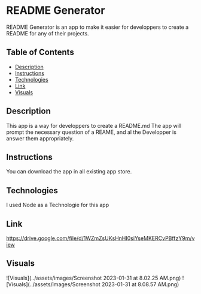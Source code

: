 # README Generator

README Generator is an app to make it easier for developpers to create a README for any of their projects.

## Table of Contents
- [Description](#descrition)
- [Instructions](#instructions)
- [Technologies](#technologies)
- [Link](#link)
- [Visuals](#visuals)

## Description

This app is a way for developpers to create a README.md  The app will prompt the necessary question of a REAME, and al the Developper is answer them appropriately.

##  Instructions

You can download the app in all existing app store.

## Technologies

I used Node as a Technologie for this app

## Link
https://drive.google.com/file/d/1WZmZsUKsHnHI0siYseMKERCvPBffzY9m/view


## Visuals

 ![Visuals](../assets/images/Screenshot 2023-01-31 at 8.02.25 AM.png)
 ![Visuals](../assets/images/Screenshot 2023-01-31 at 8.08.57 AM.png)
 




